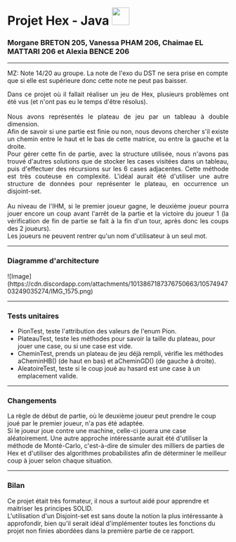 # Projet Hex - Java <img src="https://media.giphy.com/media/WFZvB7VIXBgiz3oDXE/giphy.gif" width="40">
### Morgane BRETON 205, Vanessa PHAM 206, Chaimae EL MATTARI 206 et Alexia BENCE 206

---

MZ: Note 14/20 au groupe. La note de l'exo du DST ne sera prise en compte que si elle est supérieure donc cette note ne peut pas baisser.

<article style="text-align: justify">
    Dans ce projet où il fallait réaliser un jeu de Hex, plusieurs problèmes ont été vus (et n'ont pas eu le temps d'être résolus). <br /><br />
    Nous avons représentés le plateau de jeu par un tableau à double dimension. <br />
    Afin de savoir si une partie est finie ou non, nous devons chercher s'il existe un chemin entre le haut et le bas de cette matrice, ou entre la gauche et la droite. <br/>
    Pour gérer cette fin de partie, avec la structure utilisée, nous n'avons pas trouvé d'autres solutions
    que de stocker les cases visitées dans un tableau, puis d'effectuer des récursions sur les 6 cases adjacentes.
    Cette méthode est très couteuse en complexité.
    L'idéal aurait été d'utiliser une autre structure de données pour représenter le plateau, en occurrence un disjoint-set.<br /><br />
    Au niveau de l'IHM, si le premier joueur gagne, le deuxième joueur pourra jouer encore un coup avant l'arrêt de la partie et la victoire du joueur 1
    (la vérification de fin de partie se fait à la fin d'un tour, après donc les coups des 2 joueurs). <br/>
    Les joueurs ne peuvent rentrer qu'un nom d'utilisateur à un seul mot.
</article>

---

<h3>Diagramme d'architecture</h3>
![Image](https://cdn.discordapp.com/attachments/1013867187376750663/1057494703249035274/IMG_1575.png)

---

<h3>Tests unitaires</h3>
<ul>
    <li>
    PionTest, teste l'attribution des valeurs de l'enum Pion.
    </li>
    <li>
    PlateauTest, teste les méthodes pour savoir la taille du plateau, pour jouer une case, ou si une case est vide.
    </li>
    <li>
    CheminTest, prends un plateau de jeu déjà rempli, vérifie les méthodes aCheminHB() (de haut en bas) et aCheminGD() (de gauche à droite).
    </li>
    <li>
    AleatoireTest, teste si le coup joué au hasard est une case à un emplacement valide.
    </li>
</ul>

---
<h3> Changements </h3>
<p>La règle de début de partie, où le deuxième joueur peut prendre le coup joué par le premier joueur, n'a pas été adaptée.
<br/>
Si le joueur joue contre une machine, celle-ci jouera une case aléatoirement.
Une autre approche intéressante aurait été d'utiliser la méthode de Monté-Carlo, c'est-à-dire de simuler des milliers de parties de Hex
et d'utiliser des algorithmes probabilistes afin de déterminer le meilleur coup à jouer selon chaque situation.
</p>

---
<h3>Bilan</h3>
<p>
Ce projet était très formateur, il nous a surtout aidé pour apprendre et maitriser les principes SOLID. <br/>
L'utilisation d'un Disjoint-set est sans doute la notion la plus intéressante à approfondir, bien qu'il serait idéal d'implémenter
toutes les fonctions du projet non finies abordées dans la première partie de ce rapport.
</p>
